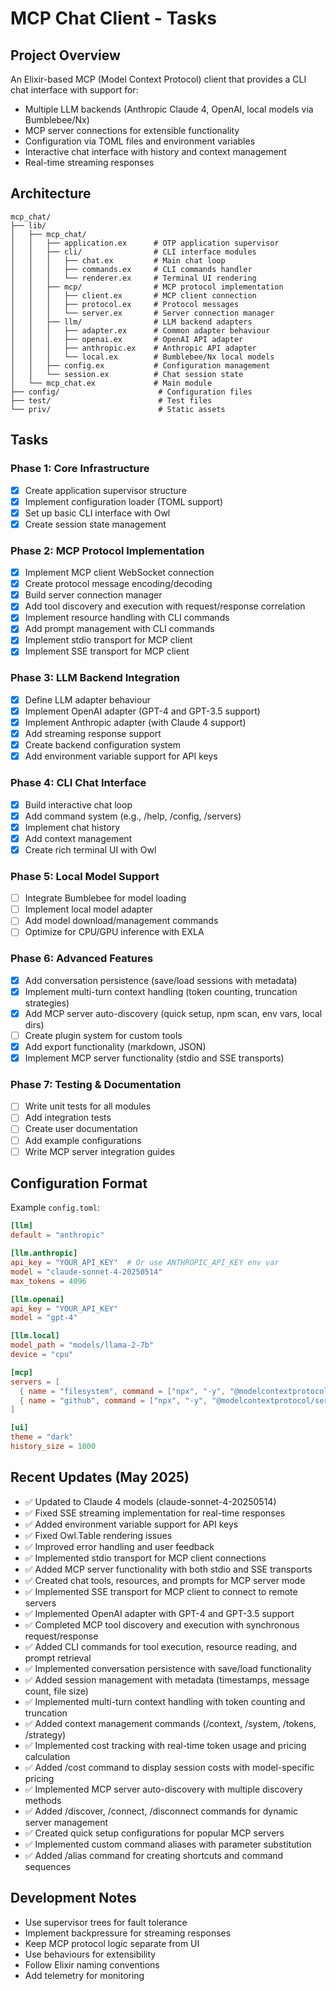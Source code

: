 # MCP Chat Client - Tasks

## Project Overview

An Elixir-based MCP (Model Context Protocol) client that provides a CLI chat interface with support for:
- Multiple LLM backends (Anthropic Claude 4, OpenAI, local models via Bumblebee/Nx)
- MCP server connections for extensible functionality
- Configuration via TOML files and environment variables
- Interactive chat interface with history and context management
- Real-time streaming responses

## Architecture

```
mcp_chat/
├── lib/
│   ├── mcp_chat/
│   │   ├── application.ex      # OTP application supervisor
│   │   ├── cli/                # CLI interface modules
│   │   │   ├── chat.ex         # Main chat loop
│   │   │   ├── commands.ex     # CLI commands handler
│   │   │   └── renderer.ex     # Terminal UI rendering
│   │   ├── mcp/                # MCP protocol implementation
│   │   │   ├── client.ex       # MCP client connection
│   │   │   ├── protocol.ex     # Protocol messages
│   │   │   └── server.ex       # Server connection manager
│   │   ├── llm/                # LLM backend adapters
│   │   │   ├── adapter.ex      # Common adapter behaviour
│   │   │   ├── openai.ex       # OpenAI API adapter
│   │   │   ├── anthropic.ex    # Anthropic API adapter
│   │   │   └── local.ex        # Bumblebee/Nx local models
│   │   ├── config.ex           # Configuration management
│   │   └── session.ex          # Chat session state
│   └── mcp_chat.ex             # Main module
├── config/                      # Configuration files
├── test/                        # Test files
└── priv/                        # Static assets
```

## Tasks

### Phase 1: Core Infrastructure
- [x] Create application supervisor structure
- [x] Implement configuration loader (TOML support)
- [x] Set up basic CLI interface with Owl
- [x] Create session state management

### Phase 2: MCP Protocol Implementation
- [x] Implement MCP client WebSocket connection
- [x] Create protocol message encoding/decoding
- [x] Build server connection manager
- [x] Add tool discovery and execution with request/response correlation
- [x] Implement resource handling with CLI commands
- [x] Add prompt management with CLI commands
- [x] Implement stdio transport for MCP client
- [x] Implement SSE transport for MCP client

### Phase 3: LLM Backend Integration
- [x] Define LLM adapter behaviour
- [x] Implement OpenAI adapter (GPT-4 and GPT-3.5 support)
- [x] Implement Anthropic adapter (with Claude 4 support)
- [x] Add streaming response support
- [x] Create backend configuration system
- [x] Add environment variable support for API keys

### Phase 4: CLI Chat Interface
- [x] Build interactive chat loop
- [x] Add command system (e.g., /help, /config, /servers)
- [x] Implement chat history
- [x] Add context management
- [x] Create rich terminal UI with Owl

### Phase 5: Local Model Support
- [ ] Integrate Bumblebee for model loading
- [ ] Implement local model adapter
- [ ] Add model download/management commands
- [ ] Optimize for CPU/GPU inference with EXLA

### Phase 6: Advanced Features
- [x] Add conversation persistence (save/load sessions with metadata)
- [x] Implement multi-turn context handling (token counting, truncation strategies)
- [x] Add MCP server auto-discovery (quick setup, npm scan, env vars, local dirs)
- [ ] Create plugin system for custom tools
- [x] Add export functionality (markdown, JSON)
- [x] Implement MCP server functionality (stdio and SSE transports)

### Phase 7: Testing & Documentation
- [ ] Write unit tests for all modules
- [ ] Add integration tests
- [ ] Create user documentation
- [ ] Add example configurations
- [ ] Write MCP server integration guides

## Configuration Format

Example `config.toml`:
```toml
[llm]
default = "anthropic"

[llm.anthropic]
api_key = "YOUR_API_KEY"  # Or use ANTHROPIC_API_KEY env var
model = "claude-sonnet-4-20250514"
max_tokens = 4096

[llm.openai]
api_key = "YOUR_API_KEY"
model = "gpt-4"

[llm.local]
model_path = "models/llama-2-7b"
device = "cpu"

[mcp]
servers = [
  { name = "filesystem", command = ["npx", "-y", "@modelcontextprotocol/server-filesystem", "/tmp"] },
  { name = "github", command = ["npx", "-y", "@modelcontextprotocol/server-github"] }
]

[ui]
theme = "dark"
history_size = 1000
```

## Recent Updates (May 2025)

- ✅ Updated to Claude 4 models (claude-sonnet-4-20250514)
- ✅ Fixed SSE streaming implementation for real-time responses
- ✅ Added environment variable support for API keys
- ✅ Fixed Owl.Table rendering issues
- ✅ Improved error handling and user feedback
- ✅ Implemented stdio transport for MCP client connections
- ✅ Added MCP server functionality with both stdio and SSE transports
- ✅ Created chat tools, resources, and prompts for MCP server mode
- ✅ Implemented SSE transport for MCP client to connect to remote servers
- ✅ Implemented OpenAI adapter with GPT-4 and GPT-3.5 support
- ✅ Completed MCP tool discovery and execution with synchronous request/response
- ✅ Added CLI commands for tool execution, resource reading, and prompt retrieval
- ✅ Implemented conversation persistence with save/load functionality
- ✅ Added session management with metadata (timestamps, message count, file size)
- ✅ Implemented multi-turn context handling with token counting and truncation
- ✅ Added context management commands (/context, /system, /tokens, /strategy)
- ✅ Implemented cost tracking with real-time token usage and pricing calculation
- ✅ Added /cost command to display session costs with model-specific pricing
- ✅ Implemented MCP server auto-discovery with multiple discovery methods
- ✅ Added /discover, /connect, /disconnect commands for dynamic server management
- ✅ Created quick setup configurations for popular MCP servers
- ✅ Implemented custom command aliases with parameter substitution
- ✅ Added /alias command for creating shortcuts and command sequences

## Development Notes

- Use supervisor trees for fault tolerance
- Implement backpressure for streaming responses
- Keep MCP protocol logic separate from UI
- Use behaviours for extensibility
- Follow Elixir naming conventions
- Add telemetry for monitoring